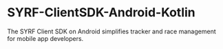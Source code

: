 # SYRF-ClientSDK-Android-Kotlin
The SYRF Client SDK on Android simplifies tracker and race management for mobile app developers.
